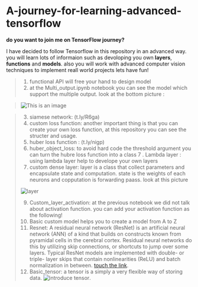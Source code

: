# A-journey-for-learning-advanced-tensorflow
**do you want to join me on TensorFlow journey?**

I have decided to follow Tensorflow in this repository in an advanced way. you will learn lots of informaion such as devoloping you own **layers**, **functions** and **models**.
also you will work with advanced computer vision techniques to implement reall world projects
lets have fun!
>1. functional API will free your hand to design model
>2. at the Multi_output.ipynb notebook you can see the model which support the multiple output. 
look at the bottom picture :

>![This is an image](https://i.stack.imgur.com/2xIdb.png)

> 3. siamese network: 
> (t.ly/R6ga)
> 4. custom loss function: another important thing is that you can create  your own  loss function, at this repository you can see the structer and usage.
> 5. huber loss function : (t.ly/nigp)
> 6. huber_object_loss: to avoid hard code the threshold argument you can turn the hubre loss function into a class
> 7 . Lambda layer : using lambda layer help to develope your own layers
> 8. custom dense layer: layer is a class that collect parameters and encapsulate state and computation. state is the weights of each neurons and copputation is forwarding paass. 
> look at this picture 
> 
> ![layer](https://miro.medium.com/max/1400/1*16IK1GQUEwcmpLQYISmZSA.png)
>
> 9. Custom_layer_activation: at the previous notebook we did not talk about activation function. you can add your activation function as the following! 
> 10. Basic custom model helps you to create a model from A to Z 
> 11. Resnet: A residual neural network (ResNet) is an artificial neural network (ANN) of a kind that builds on constructs known from pyramidal cells in the cerebral cortex. Residual neural networks do this by utilizing skip connections, or shortcuts to jump over some layers. Typical ResNet models are implemented with double- or triple- layer skips that contain nonlinearities (ReLU) and batch normalization in between.
>  [touch the link](https://www.analyticsvidhya.com/blog/2021/06/understanding-resnet-and-analyzing-various-models-on-the-cifar-10-dataset/).
>  12. Basic_tensor: a tensor is a simply a very flexible way of storing data.
>   ![introduce tensor](https://www.kdnuggets.com/wp-content/uploads/scalar-vector-matrix-tensor.jpg).

